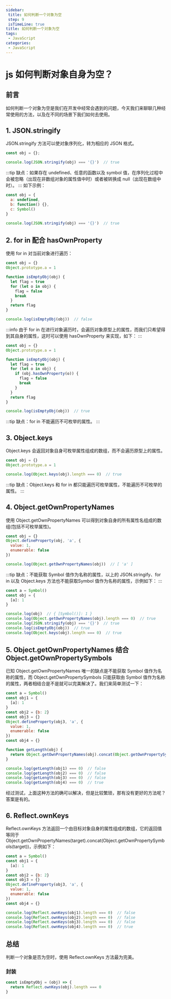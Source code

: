 ```yaml
---
sidebar:
 title: 如何判断一个对象为空
 step: 9
 isTimeLine: true
title: 如何判断一个对象为空
tags:
 - JavaScript
categories:
 - JavaScript
---
```



# js 如何判断对象自身为空？

## 前言
如何判断一个对象为空是我们在开发中经常会遇到的问题，今天我们来聊聊几种经常使用的方法，以及在不同的场景下我们如何去使用。

## 1. JSON.stringify
JSON.stringify 方法可以使对象序列化，转为相应的 JSON 格式。
```js
const obj = {};

console.log(JSON.stringify(obj) === '{}')  // true
```
:::tip
缺点：如果存在 undefined、任意的函数以及 symbol 值，在序列化过程中会被忽略（出现在非数组对象的属性值中时）或者被转换成 null（出现在数组中时）。
:::
如下示例：
```js
const obj = {
  a: undefined,
  b: function() {},
  c: Symbol()
}

console.log(JSON.stringify(obj) === '{}')  // true
```

## 2. for in 配合 hasOwnProperty
使用 for in 对当前对象进行遍历：
```js
const obj = {}
Object.prototype.a = 1

function isEmptyObj(obj) {
  let flag = true
  for (let o in obj) {
    flag = false
    break
  }
  return flag
}

console.log(isEmptyObj(obj))  // false

```
:::info
由于 for in 在进行对象遍历时，会遍历对象原型上的属性，而我们只希望得到其自身的属性，这时可以使用 hasOwnProperty 来实现，如下：
:::
```js
const obj = {}
Object.prototype.a = 1

function isEmptyObj(obj) {
  let flag = true
  for (let o in obj) {
    if (obj.hasOwnProperty(o)) {
      flag = false
      break
    }
  }
  return flag
}

console.log(isEmptyObj(obj))  // true

```
:::tip
缺点：for in 不能遍历不可枚举的属性。
:::


## 3. Object.keys
Object.keys 会返回对象自身可枚举属性组成的数组，而不会遍历原型上的属性。
```js
const obj = {}
Object.prototype.a = 1

console.log(Object.keys(obj).length === 0)  // true

```
:::tip
缺点：Object.keys 和 for in 都只能遍历可枚举属性，不能遍历不可枚举的属性。
:::

## 4. Object.getOwnPropertyNames
使用 Object.getOwnPropertyNames 可以得到对象自身的所有属性名组成的数组(包括不可枚举属性)。
```js
const obj = {}
Object.defineProperty(obj, 'a', {
  value: 1,
  enumerable: false
})

console.log(Object.getOwnPropertyNames(obj))  // [ 'a' ]
```
:::tip
缺点：不能获取 Symbol 值作为名称的属性，以上的 JSON.stringify、for in 以及 Object.keys 方法也不能获取Symbol 值作为名称的属性，示例如下：
:::
```js
const a = Symbol()
const obj = {
  [a]: 1
}

console.log(obj)  // { [Symbol()]: 1 }
console.log(Object.getOwnPropertyNames(obj).length === 0)  // true
console.log(JSON.stringify(obj) === '{}')  // true
console.log(isEmptyObj(obj))  // true
console.log(Object.keys(obj).length === 0)  // true

```

## 5. Object.getOwnPropertyNames 结合 Object.getOwnPropertySymbols
已知 Object.getOwnPropertyNames 唯一的缺点是不能获取 Symbol 值作为名称的属性，而 Object.getOwnPropertySymbols 只能获取由 Symbol 值作为名称的属性，两者相结合是不是就可以完美解决了。我们来简单测试一下：

```js
const a = Symbol()
const obj1 = {
  [a]: 1
}
const obj2 = {b: 2}
const obj3 = {}
Object.defineProperty(obj3, 'a', {
  value: 1,
  enumerable: false
})
const obj4 = {}

function getLength(obj) {
  return Object.getOwnPropertyNames(obj).concat(Object.getOwnPropertySymbols(obj)).length
}

console.log(getLength(obj1) === 0)  // false
console.log(getLength(obj2) === 0)  // false
console.log(getLength(obj3) === 0)  // false
console.log(getLength(obj4) === 0)  // true

```
经过测试，上面这种方法的确可以解决，但是比较繁琐，那有没有更好的方法呢？答案是有的。

## 6. Reflect.ownKeys
Reflect.ownKeys 方法返回一个由目标对象自身的属性组成的数组，它的返回值等同于 Object.getOwnPropertyNames(target).concat(Object.getOwnPropertySymbols(target))，示例如下：
```js
const a = Symbol()
const obj1 = {
  [a]: 1
}
const obj2 = {b: 2}
const obj3 = {}
Object.defineProperty(obj3, 'a', {
  value: 1,
  enumerable: false
})
const obj4 = {}

console.log(Reflect.ownKeys(obj1).length === 0)  // false
console.log(Reflect.ownKeys(obj2).length === 0)  // false
console.log(Reflect.ownKeys(obj3).length === 0)  // false
console.log(Reflect.ownKeys(obj4).length === 0)  // true

```

## 总结
判断一个对象是否为空时，使用 Reflect.ownKeys 方法最为完美。
### 封装
```js
const isEmptyObj = (obj) => {
  return Reflect.ownKeys(obj).length === 0
}
```